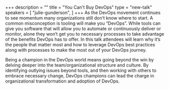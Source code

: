 +++
description = ""
title = "You Can't Buy DevOps"
type = "new-talk"
speakers = [
        "julie-gunderson",
]
+++
As the DevOps movement continues to see momentum many organizations still don’t know where to start. A common misconception is tooling will make you “DevOps”. While tools can give you software that will allow you to automate or continuously deliver or monitor, alone they won’t get you to necessary processes to take advantage of the benefits DevOps has to offer. In this talk attendees will learn why it’s the people that matter most and how to leverage DevOps best practices along with processes to make the most out of your DevOps journey.

Being a champion in the DevOps world means going beyond the win by delving deeper into the team/organizational structure and culture. By identifying outlying issues beyond tools, and then working with others to embrace necessary change, DevOps champions can lead the charge in organizational transformation and adoption of DevOps.
